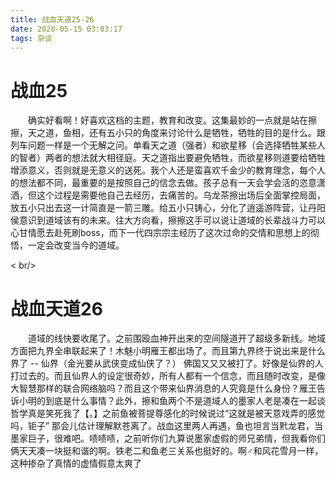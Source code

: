 ```yaml
---
title: 战血天道25-26
date: 2020-05-15 03:03:17
tags: 杂谈
---
```


# 战血25

&emsp;&emsp;确实好看啊！好喜欢这档的主题，教育和改变。这集最妙的一点就是站在擦擦，天之道，鱼相，还有五小只的角度来讨论什么是牺牲，牺牲的目的是什么。跟列车问题一样是一个无解之问。单看天之道（强者）和欲星移（会选择牺牲某些人的智者）两者的想法就大相径庭。天之道指出要避免牺牲，而欲星移则道要给牺牲增添意义，否则就是无意义的送死。我个人还是蛮喜欢千金少的教育理念，每个人的想法都不同，最重要的是按照自己的信念去做。孩子总有一天会学会活的恣意潇洒，但这个过程是需要他自己去经历，去痛苦的。乌龙茶擦出场后全面掌控局面，放五小只出去这一计简直是一箭三雕。给五小只铸心，分化了逍遥游阵营，让丹阳侯意识到道域该有的未来。往大方向看，擦擦这手可以说让道域的长辈战斗力可以心甘情愿去赴死刷boss，而下一代四宗宗主经历了这次过命的交情和思想上的彻悟，一定会改变当今的道域。

< br/>

# 战血天道26
&emsp;&emsp;道域的线快要收尾了。之前围殴血神开出来的空间隧道开了超级多新线。地域方面把九界全串联起来了！木魅小明雁王都出场了。而且第九界终于说出来是什么界了 -- 仙界（金光要从武侠变成仙侠了？）
佛国又又又被打了。好像是仙界的人打过去的。而且仙界人的设定很奇妙，所有人都有一个信念，而且随时改变，是像大智慧那样的联合网络脑吗？而且这个带来仙界消息的人究竟是什么身份？雁王告诉小明的到底是什么事情？此外，擦和鱼两个不是道域人的墨家人老是凑在一起谈哲学真是笑死我了【。】之前鱼被菩提尊感化的时候说过“这就是被天意戏弄的感觉吗，钜子” 那会儿估计理解默苍离了。战血这里两人再遇，鱼也坦言当黓龙君，当墨家巨子，很难吧。啧啧啧，之前听你们九算说墨家虚假的师兄弟情，但我看你们俩天天凑一块挺和谐的啊。铁老二和鱼老三关系也挺好的。啊♂和风花雪月一样，这种掺杂了真情的虚情假意太爽了